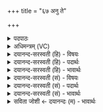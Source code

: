 +++
title = "६७ अनु ते"

+++
<details><summary>पदपाठः</summary>

अनु॑। ते॒। शुष्म॑म्। तु॒रय॑न्तम्। ई॒य॒तुः॒। क्षो॒णीऽइति॑ क्षो॒णी। शिशु॑म्। न। मा॒तरा॑। विश्वाः॑। ते॒। स्पृधः॑। श्न॒थ॒य॒न्त॒। म॒न्यवे॑। वृ॒त्रम्। यत्। इ॒न्द्र॒। तूर्व॑सि। ६७।
</details>

<details><summary>अधिमन्त्रम् (VC)</summary>

- इन्द्रो देवता
- नृमेध ऋषिः
- पङ्क्तिः
- पञ्चमः
</details>

<details><summary>दयानन्द-सरस्वती (हि) - विषयः</summary>

फिर उसी विषय को अगले मन्त्र में कहा है ॥
</details>

<details><summary>दयानन्द-सरस्वती (हि) - पदार्थः</summary>

पदार्थान्वयभाषाः -  हे (इन्द्र) शत्रुओं के नाशक राजन् ! जिस (ते) आपके (तुरयन्तम्) शत्रुओं को मारते हुए (शुष्मम्) शत्रुओं को सुखानेहारे बल को (शिशुम्) बालक को (मातरा) माता-पिता (न) के समान (क्षोणी) अपनी पराई भूमि (अनु, ईयतुः) अनुकूल प्राप्त होती उस (ते) आपके (मन्यवे) क्रोध से (विश्वाः, स्पृधः) सब शत्रुओं की ईर्ष्या करनेहारी सेना (श्नथयन्त) नष्ट-भ्रष्ट मारी जाती हैं (यत्) जिस (वृत्रम्) न्याय के निरोधक शत्रु को आप (तूर्वसि) मारते हो, वह पराजित हो जाता है ॥६७ ॥
</details>

<details><summary>दयानन्द-सरस्वती (हि) - भावार्थः</summary>

भावार्थभाषाः -  इस मन्त्र में उपमालङ्कार है। जिन राजपुरुषों की हृष्ट-पुष्ट युद्ध की प्रतिज्ञा करती हुई सेना हो, वे सर्वत्र विजय को प्राप्त होवें ॥६७ ॥
</details>

<details><summary>दयानन्द-सरस्वती (सं) - विषयः</summary>

पुनस्तमेव विषयमाह ॥
</details>

<details><summary>दयानन्द-सरस्वती (सं) - पदार्थः</summary>

पदार्थान्वयभाषाः -  हे इन्द्र ! यस्य ते तुरयन्तं शुष्मं शिशुं मातरा न क्षोणी अन्वीयतुस्तस्य ते मन्यवे विश्वाः स्पृधः श्नथयन्त यद्यं वृत्रं शत्रुं त्वं तूर्वसि स पराजितो भवति ॥६७ ॥
</details>

<details><summary>दयानन्द-सरस्वती (सं) - भावार्थः</summary>

भावार्थभाषाः -  अत्रोपमालङ्कारः। येषां राजपुरुषाणां हृष्टाः पुष्टा युद्धं प्रतिजानानाः सेनाः स्युस्ते सर्वत्र विजयमाप्नुयुः ॥६७ ॥
</details>

<details><summary>सविता जोशी ← दयानन्दः (म) - भावार्थः</summary>

भावार्थभाषाः -  या मंत्रात उपमालंकार आहे. ज्या राजपुरुषाजवळ धष्टपुष्ट व युद्धतत्पर सेना असेल तिचा सर्वत्र विजय होतो.
</details>